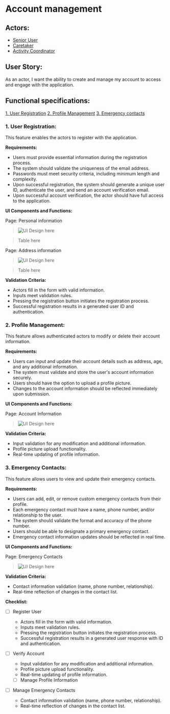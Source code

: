# Account management

## Actors:

- [Senior User](../personas/senior-user.md)
- [Caretaker](../personas/maria-rodriguez)
- [Activity Coordinator](../personas/activity-coordinator.md)

## User Story:

As an actor, I want the ability to create and manage my account to access and engage with the application.

## Functional specifications:

[1. User Registration](#1-user-registration)
[2. Profile Management](#2-profile-management)
[3. Emergency contacts](#3-emergency-contacts)

### 1. User Registration:

This feature enables the actors to register with the application.

**Requirements:**

- Users must provide essential information during the registration process.
- The system should validate the uniqueness of the email address.
- Passwords must meet security criteria, including minimum length and complexity.
- Upon successful registration, the system should generate a unique user ID, authenticate the user, and send an account verification email.
- Upon successful account verification, the actor should have full access to the application.

**UI Components and Functions:**

Page: Personal information

> <img href="#" alt="UI Design here">

> Table here

Page: Address information

> <img href="#" alt="UI Design here">

> Table here

**Validation Criteria:**

- Actors fill in the form with valid information.
- Inputs meet validation rules.
- Pressing the registration button initiates the registration process.
- Successful registration results in a generated user ID and authentication.

### 2. Profile Management:

This feature allows authenticated actors to modify or delete their account information.

**Requirements:**

- Users can input and update their account details such as address, age, and any additional information.
- The system must validate and store the user's account information securely.
- Users should have the option to upload a profile picture.
- Changes to the account information should be reflected immediately upon submission.

**UI Components and Functions:**

Page: Account Information

> <img href="#" alt="UI Design here">

**Validation Criteria:**

- Input validation for any modification and additional information.
- Profile picture upload functionality.
- Real-time updating of profile information.

### 3. Emergency Contacts:

This feature allows users to view and update their emergency contacts.

**Requirements:**

- Users can add, edit, or remove custom emergency contacts from their profile.
- Each emergency contact must have a name, phone number, and/or relationship to the user.
- The system should validate the format and accuracy of the phone number.
- Users should be able to designate a primary emergency contact.
- Emergency contact information updates should be reflected in real time.

**UI Components and Functions:**

Page: Emergency Contacts

> <img href="#" alt="UI Design here">

**Validation Criteria:**

- Contact information validation (name, phone number, relationship).
- Real-time reflection of changes in the contact list.

**Checklist:**

- [ ] Register User

  - Actors fill in the form with valid information.
  - Inputs meet validation rules.
  - Pressing the registration button initiates the registration process.
  - Successful registration results in a generated user response with ID and authentication.

- [ ] Verify Account

  - Input validation for any modification and additional information.
  - Profile picture upload functionality.
  - Real-time updating of profile information.
  - [ ] Manage Profile Information

- [ ] Manage Emergency Contacts

  - Contact information validation (name, phone number, relationship).
  - Real-time reflection of changes in the contact list.
